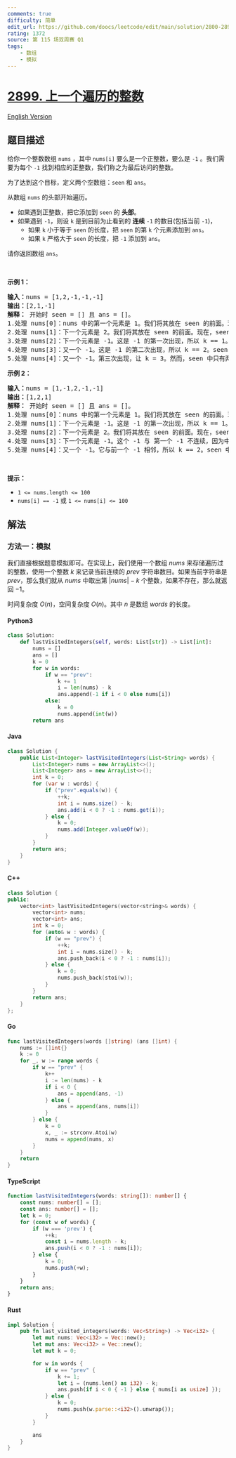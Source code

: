 ```yaml
---
comments: true
difficulty: 简单
edit_url: https://github.com/doocs/leetcode/edit/main/solution/2800-2899/2899.Last%20Visited%20Integers/README.md
rating: 1372
source: 第 115 场双周赛 Q1
tags:
    - 数组
    - 模拟
---
```


<!-- problem:start -->

# [2899. 上一个遍历的整数](https://leetcode.cn/problems/last-visited-integers)

[English Version](/solution/2800-2899/2899.Last%20Visited%20Integers/README_EN.md)

## 题目描述

<!-- description:start -->

<p>给你一个整数数组&nbsp;<code>nums</code>&nbsp;，其中&nbsp;<code>nums[i]</code>&nbsp;要么是一个正整数，要么是&nbsp;<code>-1</code>&nbsp;。我们需要为每个 <code>-1</code> 找到相应的正整数，我们称之为最后访问的整数。</p>

<p>为了达到这个目标，定义两个空数组：<code>seen</code>&nbsp;和&nbsp;<code>ans</code>。</p>

<p>从数组&nbsp;<code>nums</code>&nbsp;的头部开始遍历。</p>

<ul>
	<li>如果遇到正整数，把它添加到&nbsp;<code>seen</code>&nbsp;的&nbsp;<strong>头部</strong>。</li>
	<li>如果遇到 <code>-1</code>，则设 <code>k</code> 是到目前为止看到的 <strong>连续</strong> <code>-1</code> 的数目(包括当前 <code>-1</code>)，
	<ul>
		<li>如果&nbsp;<code>k</code>&nbsp;小于等于&nbsp;<code>seen</code>&nbsp;的长度，把&nbsp;<code>seen</code>&nbsp;的第&nbsp;<code>k</code>&nbsp;个元素添加到&nbsp;<code>ans</code>。</li>
		<li>如果&nbsp;<code>k</code>&nbsp;严格大于&nbsp;<code>seen</code>&nbsp;的长度，把&nbsp;<code>-1</code>&nbsp;添加到&nbsp;<code>ans</code>。</li>
	</ul>
	</li>
</ul>

<p>请你返回数组&nbsp;<code>ans</code>。</p>

<p>&nbsp;</p>

<p><strong class="example">示例 1：</strong></p>

<pre>
<b>输入：</b>nums = [1,2,-1,-1,-1]
<b>输出：</b>[2,1,-1]
<b>解释：</b> 开始时 seen = [] 且 ans = []。
1.处理 nums[0]：nums 中的第一个元素是 1。我们将其放在 seen 的前面。现在，seen == [1]。
2.处理 nums[1]：下一个元素是 2。我们将其放在 seen 的前面。现在，seen == [2, 1]。
3.处理 nums[2]：下一个元素是 -1。这是 -1 的第一次出现，所以 k == 1。我们找到 seen 中的第一个元素，把 2 添加到 ans。现在，ans == [2]。
4.处理 nums[3]：又一个 -1。这是 -1 的第二次出现，所以 k == 2。seen 中的第二个元素是 1，所以我们把 1 添加到 ans。现在，ans == [2, 1]。
5.处理 nums[4]：又一个 -1。第三次出现，让 k = 3。然而，seen 中只有两个元素（[2, 1]）。因为 k 比 seen 中的元素数量更大，我们把 -1 添加到 ans。最终，ans == [2, 1, -1]。
</pre>

<p><strong class="example">示例 2：</strong></p>

<pre>
<b>输入：</b>nums = [1,-1,2,-1,-1]
<b>输出：</b>[1,2,1]
<strong>解释：</strong> 开始时 seen = [] 且 ans = []。
1.处理 nums[0]：nums 中的第一个元素是 1。我们将其放在 seen 的前面。现在，seen == [1]。
2.处理 nums[1]：下一个元素是 -1。这是 -1 的第一次出现，所以 k == 1。我们找到 seen 中的第一个元素，即 1。把 1 添加到 ans。现在，ans == [1]。
3.处理 nums[2]：下一个元素是 2。我们将其放在 seen 的前面。现在，seen == [2, 1]。
4.处理 nums[3]：下一个元素是 -1。这个 -1 与 第一个 -1 不连续，因为中间有个 2。因此，k 重置为 1。seen 中的第一个元素是 2，所以我们把 2 添加到 ans。现在，ans == [2, 2]。
5.处理 nums[4]：又一个 -1。它与前一个 -1 相邻，所以 k == 2。seen 中的第 2 个元素是 1。把 1 添加到 ans。最终，ans == [1, 2, 1]。
</pre>

<p>&nbsp;</p>

<p><strong>提示：</strong></p>

<ul>
	<li><code>1 &lt;= nums.length &lt;= 100</code></li>
	<li><code>nums[i] == -1</code>&nbsp;或&nbsp;<code>1 &lt;= nums[i]&nbsp;&lt;= 100</code></li>
</ul>

<!-- description:end -->

## 解法

<!-- solution:start -->

### 方法一：模拟

我们直接根据题意模拟即可。在实现上，我们使用一个数组 $nums$ 来存储遍历过的整数，使用一个整数 $k$ 来记录当前连续的 $prev$ 字符串数目。如果当前字符串是 $prev$，那么我们就从 $nums$ 中取出第 $|nums| - k$ 个整数，如果不存在，那么就返回 $-1$。

时间复杂度 $O(n)$，空间复杂度 $O(n)$。其中 $n$ 是数组 $words$ 的长度。

<!-- tabs:start -->

#### Python3

```python
class Solution:
    def lastVisitedIntegers(self, words: List[str]) -> List[int]:
        nums = []
        ans = []
        k = 0
        for w in words:
            if w == "prev":
                k += 1
                i = len(nums) - k
                ans.append(-1 if i < 0 else nums[i])
            else:
                k = 0
                nums.append(int(w))
        return ans
```

#### Java

```java
class Solution {
    public List<Integer> lastVisitedIntegers(List<String> words) {
        List<Integer> nums = new ArrayList<>();
        List<Integer> ans = new ArrayList<>();
        int k = 0;
        for (var w : words) {
            if ("prev".equals(w)) {
                ++k;
                int i = nums.size() - k;
                ans.add(i < 0 ? -1 : nums.get(i));
            } else {
                k = 0;
                nums.add(Integer.valueOf(w));
            }
        }
        return ans;
    }
}
```

#### C++

```cpp
class Solution {
public:
    vector<int> lastVisitedIntegers(vector<string>& words) {
        vector<int> nums;
        vector<int> ans;
        int k = 0;
        for (auto& w : words) {
            if (w == "prev") {
                ++k;
                int i = nums.size() - k;
                ans.push_back(i < 0 ? -1 : nums[i]);
            } else {
                k = 0;
                nums.push_back(stoi(w));
            }
        }
        return ans;
    }
};
```

#### Go

```go
func lastVisitedIntegers(words []string) (ans []int) {
	nums := []int{}
	k := 0
	for _, w := range words {
		if w == "prev" {
			k++
			i := len(nums) - k
			if i < 0 {
				ans = append(ans, -1)
			} else {
				ans = append(ans, nums[i])
			}
		} else {
			k = 0
			x, _ := strconv.Atoi(w)
			nums = append(nums, x)
		}
	}
	return
}
```

#### TypeScript

```ts
function lastVisitedIntegers(words: string[]): number[] {
    const nums: number[] = [];
    const ans: number[] = [];
    let k = 0;
    for (const w of words) {
        if (w === 'prev') {
            ++k;
            const i = nums.length - k;
            ans.push(i < 0 ? -1 : nums[i]);
        } else {
            k = 0;
            nums.push(+w);
        }
    }
    return ans;
}
```

#### Rust

```rust
impl Solution {
    pub fn last_visited_integers(words: Vec<String>) -> Vec<i32> {
        let mut nums: Vec<i32> = Vec::new();
        let mut ans: Vec<i32> = Vec::new();
        let mut k = 0;

        for w in words {
            if w == "prev" {
                k += 1;
                let i = (nums.len() as i32) - k;
                ans.push(if i < 0 { -1 } else { nums[i as usize] });
            } else {
                k = 0;
                nums.push(w.parse::<i32>().unwrap());
            }
        }

        ans
    }
}
```

<!-- tabs:end -->

<!-- solution:end -->

<!-- problem:end -->
